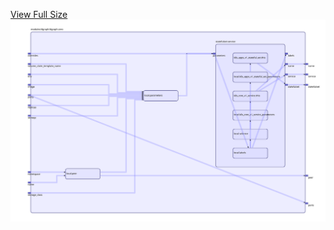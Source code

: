 [View Full Size](https://raw.githubusercontent.com/mingfang/terraform-k8s-modules/master/modules/dgraph/dgraph-zero/diagram.svg?sanitize=true)<img src="diagram.svg"/>
